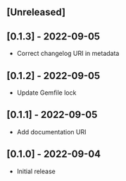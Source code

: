 ## [Unreleased]

## [0.1.3] - 2022-09-05

- Correct changelog URI in metadata

## [0.1.2] - 2022-09-05

- Update Gemfile lock

## [0.1.1] - 2022-09-05

- Add documentation URI

## [0.1.0] - 2022-09-04

- Initial release
